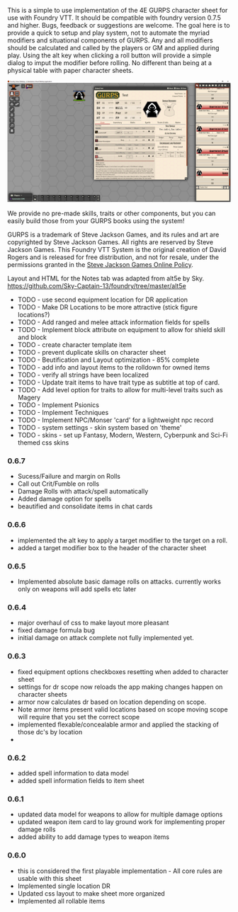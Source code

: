 This is a simple to use implementation of the 4E GURPS character sheet for use with Foundry VTT. It should be compatible with foundry version 0.7.5 and higher.  Bugs, feedback or suggestions are welcome. The goal here is to provide a quick to setup and play system, not to automate the myriad modifiers and situational components of GURPS.  Any and all modifiers should be calculated and called by the players or GM and applied during play.  Using the alt key when clicking a roll button will provide a simple dialog to imput the modifier before rolling. No different than being at a physical table with paper character sheets.

<img src="./img/system_screen.png"/>

We provide no pre-made skills, traits or other components, but you can easily build those from your GURPS books using the system!

GURPS is a trademark of Steve Jackson Games, and its rules and art are copyrighted by Steve Jackson Games. All rights are reserved by Steve Jackson Games. This Foundry VTT System is the original creation of David Rogers and is released for free distribution, and not for resale, under the permissions granted in the <a href="http://www.sjgames.com/general/online_policy.html">Steve Jackson Games Online Policy</a>.

Layout and HTML for the Notes tab was adapted from alt5e by Sky.  
https://github.com/Sky-Captain-13/foundry/tree/master/alt5e

<ul>

<li>TODO - use second equipment location for DR application</li>
<li>TODO - Make DR Locations to be more attractive (stick figure locations?)</li>
<li>TODO - Add ranged and melee attack information fields for spells</li>
<li>TODO - Implement block attribute on equipment to allow for shield skill and block </li>
<li>TODO - create character template item </li>
<li>TODO - prevent duplicate skills on character sheet </li>
<li>TODO - Beutification and Layout optimization - 85% complete</li>
<li>TODO - add info and layout items to the rolldown for owned items</li>
<li>TODO - verify all strings have been localized</li>
<li>TODO - Update trait items to have trait type as subtitle at top of card.</li>
<li>TODO - Add level option for traits to allow for multi-level traits such as Magery</li>
<li>TODO - Implement Psionics</li>
<li>TODO - Implement Techniques</li>
<li>TODO - Implement NPC/Monser 'card' for a lightweight npc record</li>
<li>TODO - system settings - skin system based on 'theme' </li>
<li>TODO - skins - set up Fantasy, Modern, Western, Cyberpunk and Sci-Fi themed css skins </li>
</ul>


<h3>0.6.7</h3>
<ul>
    <li>Sucess/Failure and margin on Rolls</li>
    <li>Call out Crit/Fumble on rolls</li>
    <li>Damage Rolls with attack/spell automatically</li>
    <li>Added damage option for spells</li>
    <li>beautified and consolidate items in chat cards</li>
</ul>

<h3>0.6.6</h3>
<ul>
    <li> implemented the alt key to apply a target modifier to the target on a roll.</li>
    <li> added a target modifier box to the header of the character sheet</li>
</ul>

<h3>0.6.5</h3>
<ul>
    <li>Implemented absolute basic damage rolls on attacks. currently works only on weapons will add spells etc later</li>
</ul>

<h3>0.6.4</h3>
<ul>
    <li>major overhaul of css to make layout more pleasant</li>
    <li>fixed damage formula bug </li>
    <li> initial damage on attack complete not fully implemented yet.</li>
</ul>


<h3>0.6.3</h3>
<ul>
    <li> fixed equipment options checkboxes resetting when added to character sheet</li>
    <li> settings for dr scope now reloads the app making changes happen on character sheets</li>
    <li> armor now calculates dr based on location depending on scope.</li>
    <li> Note armor items present valid locations based on scope moving scope will require that you set the correct scope</li>
    <li> implemented flexable/concealable armor and applied the stacking of those dc's by location<li>
</ul>

<h3>0.6.2</h3>
<ul>
    <li> added spell information to data model
    <li> added spell information fields to item sheet
</ul>


<h3>0.6.1</h3>
<ul>
    <li> updated data model for weapons to allow for multiple damage options</li>
    <li> updated weapon item card to lay ground work for implementing proper damage rolls</li>
    <li> added ability to add damage types to weapon items</li>
</ul>


<h3>0.6.0</h3>

<ul>
    <li> this is considered the first playable implementation - All core rules are usable with this sheet</li>
    <li> Implemented single location DR</li>
    <li> Updated css layout to make sheet more organized</li>
    <li> Implemented all rollable items</li>
</ul>




